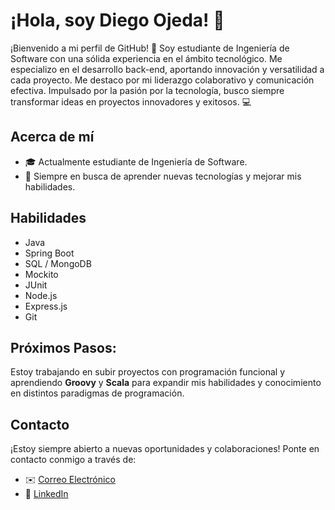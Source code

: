 # ¡Hola, soy Diego Ojeda! 👋

¡Bienvenido a mi perfil de GitHub! 🚀 Soy estudiante de Ingeniería de Software con una sólida experiencia en el ámbito tecnológico. Me especializo en el desarrollo back-end, aportando innovación y versatilidad a cada proyecto. Me destaco por mi liderazgo colaborativo y comunicación efectiva. Impulsado por la pasión por la tecnología, busco siempre transformar ideas en proyectos innovadores y exitosos. 💻


## Acerca de mí
- 🎓 Actualmente estudiante de Ingeniería de Software.
- 🚀 Siempre en busca de aprender nuevas tecnologías y mejorar mis habilidades.


## Habilidades
- Java
- Spring Boot
- SQL / MongoDB
- Mockito
- JUnit
- Node.js
- Express.js
- Git
  


## Próximos Pasos:
Estoy trabajando en subir proyectos con programación funcional y aprendiendo **Groovy** y **Scala** para expandir mis habilidades y conocimiento en distintos paradigmas de programación.


## Contacto
¡Estoy siempre abierto a nuevas oportunidades y colaboraciones! Ponte en contacto conmigo a través de:
- ✉️ [Correo Electrónico](difervif@gmail.com)
- 💬 [LinkedIn](https://www.linkedin.com/in/diego-ojeda123/)




